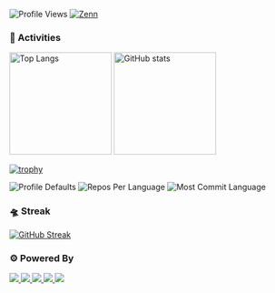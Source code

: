 <p>
  <img alt="Profile Views" src="https://komarev.com/ghpvc/?username=ksaito422&color=blue&label=Views" />
  <a href="https://zenn.dev/saito9" rel="nofollow noopener" target="_blank">
      <img alt="Zenn" src="https://img.shields.io/badge/zenn-000?logo=zenn&style=flat" />
  </a>
</p>

### 👻 Activities
<p align="left">
  <img alt="Top Langs" height="180px" src="https://github-readme-stats-git-masterrstaa-rickstaa.vercel.app/api/top-langs/?username=ksaito422&layout=compact&theme=tokyonight" />
  <img alt="GitHub stats" height="180px" src="https://github-readme-stats-git-masterrstaa-rickstaa.vercel.app/api?username=ksaito422&theme=tokyonight&show_icons=true" />
</p>

[![trophy](https://github-profile-trophy.vercel.app/?username=ksaito422&theme=tokyonight&column=8)](https://github.com/ryo-ma/github-profile-trophy)

<p align="left">
  <img alt="Profile Defaults" src="http://github-profile-summary-cards.vercel.app/api/cards/profile-details?username=ksaito422&theme=tokyonight" />
  <img alt="Repos Per Language" src="http://github-profile-summary-cards.vercel.app/api/cards/repos-per-language?username=ksaito422&theme=tokyonight" />
  <img alt="Most Commit Language" src="http://github-profile-summary-cards.vercel.app/api/cards/most-commit-language?username=ksaito422&theme=tokyonight" />
</p>

### 🛸 Streak
[![GitHub Streak](http://github-readme-streak-stats.herokuapp.com?user=ksaito422&theme=tokyonight&mode=weekly)](https://git.io/streak-stats)

### ⚙️ Powered By
<p>
  <a href="https://shields.io/" rel="nofollow noopener" target="_blank">
      <img src="https://img.shields.io/badge/shields.io-000?logo=shields.io&style=flat">
  </a>
  <a href="https://github.com/anuraghazra/github-readme-stats" rel="nofollow noopener" target="_blank">
      <img src="https://img.shields.io/badge/-anuraghazra/github--readme--stats-000?logo=github&style=flat">
  </a>
  <a href="https://github.com/vn7n24fzkq/github-profile-summary-cards" rel="nofollow noopener" target="_blank">
      <img src="https://img.shields.io/badge/-vn7n24fzkq/github--profile--summary--cards-000?logo=github&style=flat">
  </a>
  <a href="https://github.com/antonkomarev/github-profile-views-counter" rel="nofollow noopener" target="_blank">
      <img src="https://img.shields.io/badge/-antonkomarev/github--profile--views--counter-000?logo=github&style=flat">
  </a>
  <a href="https://github.com/denvercoder1/github-readme-streak-stats" rel="nofollow noopener" target="_blank">
      <img src="https://img.shields.io/badge/-denvercoder1/github--readme--streak--stats-000?logo=github&style=flat">
  </a>
</p>

